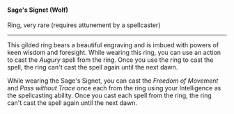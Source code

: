#### Sage's Signet (Wolf)

Ring, very rare (requires attunement by a spellcaster)

---

This gilded ring bears a beautiful engraving and is imbued with powers of keen wisdom and foresight. While wearing this ring, you can use an action to cast the *Augury* spell from the ring. Once you use the ring to cast the spell, the ring can't cast the spell again until the next dawn.

While wearing the Sage's Signet, you can cast the *Freedom of Movement* and *Pass without Trace* once each from the ring using your Intelligence as the spellcasting ability. Once you cast each spell from the ring, the ring can't cast the spell again until the next dawn.